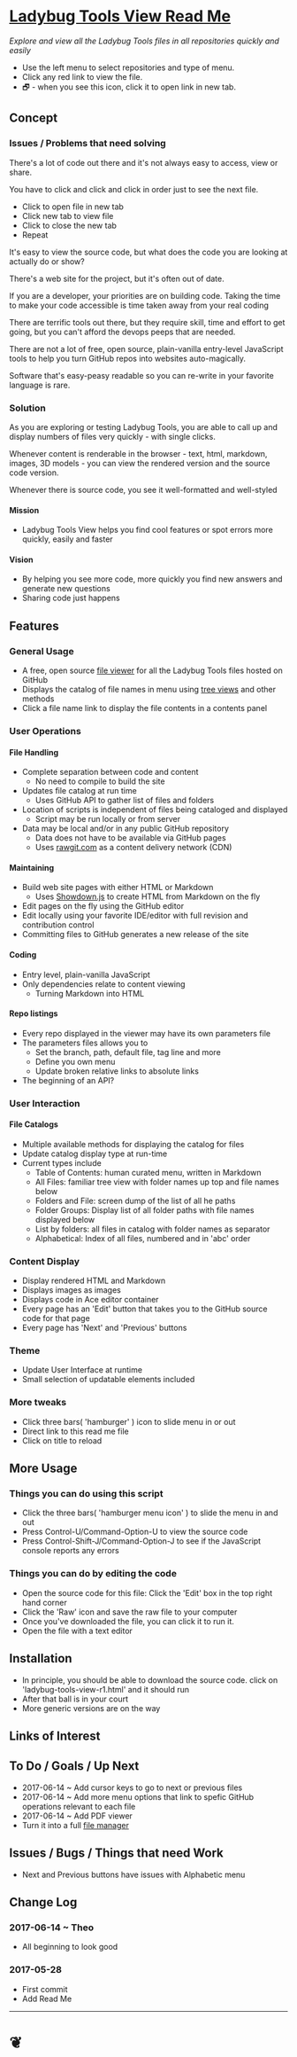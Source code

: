 <span style=display:none; >[You are now in a GitHub source code view - click this link to view Read Me file as a web page]( https://pushme-pullyou.github.io/tootoo/r5/ladybug-tools-view/ladybug-tools-view-r1.html#tootoo/r5/ladybug-tools-view/README.md "View file as a web page." ) </span>


[Ladybug Tools View Read Me]( https://pushme-pullyou.github.io/tootoo/r5/ladybug-tools-view/ladybug-tools-view-r1.html#tootoo/r5/ladybug-tools-view/README.md )
===
_Explore and view all the Ladybug Tools files in all repositories quickly and easily_

* Use the left menu to select repositories and type of menu.
* Click any red link to view the file.
* &#x1F5D7; - when you see this icon, click it to open link in new tab.


## Concept
<!--

The general format is an adaptation of the ideas developed in Alexander's _et al_ [A Pattern Language]( https://books.google.com/books?id=hwAHmktpk5IC&pg=PR10#v=onepage&q&f=false ) - as summarized on page 10.

Each pattern describes a problem which occurs over and over again in our environment, and then describes the core of the solution to that problem, in such a way that you can use this solution a million times over, without ever doing it the same way twice.

patterns are descriptions of common problems and proposal for the solutions that can be used repeatedly every time the problem is encountered and producing an different outcome.

-->

### Issues / Problems that need solving

There's a lot of code out there and it's not always easy to access, view or share.

You have to click and click and click in order just to see the next file.
* Click to open file in new tab
* Click new tab to view file
* Click to close the new tab
* Repeat

It's easy to view the source code, but what does the code you are looking at actually do or show?

There's a web site for the project, but it's often out of date.

If you are a developer, your priorities are on building code. Taking the time to make your code accessible is time taken away from your real coding

There are terrific tools out there, but they require skill, time and effort to get going, but you can't afford the devops peeps that are needed.

There are not a lot of free, open source, plain-vanilla entry-level JavaScript tools to help you turn GitHub repos into websites auto-magically.

Software that's easy-peasy readable so you can re-write in your favorite language is rare.

### Solution

As you are exploring or testing Ladybug Tools, you are able to call up and display numbers of files very quickly - with single clicks.

Whenever content is renderable in the browser - text, html, markdown, images, 3D models - you can view the rendered version and the source code version.

Whenever there is source code, you see it well-formatted and well-styled


#### Mission
<!-- a statement of a rationale, applicable now as well as in the future -->

* Ladybug Tools View helps you find cool features or spot errors more quickly, easily and faster


#### Vision
<!--  a descriptive picture of a desired future state -->

* By helping you see more code, more quickly you find new answers and generate new questions
* Sharing code just happens


## Features

### General Usage

* A free, open source [file viewer]( https://en.wikipedia.org/wiki/File_viewer ) for all the Ladybug Tools files hosted on GitHub
* Displays the catalog of file names in menu using [tree views]( https://en.wikipedia.org/wiki/Tree_view ) and other methods
* Click a file name link to display the file contents in a contents panel

### User Operations

#### File Handling
* Complete separation between code and content
	* No need to compile to build the site
* Updates file catalog at run time
	* Uses GitHub API to gather list of files and folders
* Location of scripts is independent of files being cataloged and displayed
	* Script may be run locally or from server
* Data may be local and/or in any public GitHub repository
	* Data does not have to be available via GitHub pages
	* Uses [rawgit.com]( https://rawgit.com ) as a content delivery network (CDN)


#### Maintaining

* Build web site pages with either HTML or Markdown
	* Uses [Showdown.js]( https://github.com/showdownjs/showdown ) to create HTML from Markdown on the fly
* Edit pages on the fly using the GitHub editor
* Edit locally using your favorite IDE/editor with full revision and contribution  control
* Committing files to GitHub generates a new release of the site

#### Coding
* Entry level, plain-vanilla JavaScript
* Only dependencies relate to content viewing
	* Turning Markdown into HTML

#### Repo listings
* Every repo displayed in the viewer may have its own parameters file
* The parameters files allows you to
	* Set the branch, path, default file, tag line and more
	* Define you own menu
	* Update broken relative links to absolute links
* The beginning of an API?



### User Interaction

#### File Catalogs
* Multiple available methods for displaying the catalog for files
* Update catalog display type at run-time
* Current types include
	* Table of Contents: human curated menu, written in Markdown
	* All Files: familiar tree view with folder names up top and file names below
	* Folders and File: screen dump of the list of all he paths
	* Folder Groups: Display list of all folder paths with file names displayed below
	* List by folders: all files in catalog with folder names as separator
	* Alphabetical: Index of all files, numbered and in 'abc' order

### Content Display
* Display rendered HTML and Markdown
* Displays images as images
* Displays code in Ace editor container
* Every page has an 'Edit' button that takes you to the GitHub source code for that page
* Every page has 'Next' and 'Previous' buttons

### Theme
* Update User Interface at runtime
* Small selection of updatable elements included

### More tweaks
* Click three bars( 'hamburger' ) icon to slide menu in or out
* Direct link to this read me file
* Click on title to reload


## More Usage

### Things you can do using this script

* Click the three bars( 'hamburger menu icon' ) to slide the menu in and out
* Press Control-U/Command-Option-U to view the source code
* Press Control-Shift-J/Command-Option-J to see if the JavaScript console reports any errors


### Things you can do by editing the code

* Open the source code for this file: Click the 'Edit' box in the top right hand corner
* Click the 'Raw' icon and save the raw file to your computer
* Once you've downloaded the file, you can click it to run it.
* Open the file with a text editor


## Installation

* In principle, you should be able to download the source code. click on 'ladybug-tools-view-r1.html' and it should run
* After that ball is in your court
* More generic versions are on the way

## Links of Interest


## To Do / Goals / Up Next

* 2017-06-14 ~ Add cursor keys to go to next or previous files
* 2017-06-14 ~ Add more menu options that link to spefic GitHub operations relevant to each file
* 2017-06-14 ~ Add PDF viewer
* Turn it into a full [file manager]( https://en.wikipedia.org/wiki/File_manager )

## Issues / Bugs / Things that need Work

* Next and Previous buttons have issues with Alphabetic menu

## Change Log

### 2017-06-14 ~ Theo

* All beginning to look good

### 2017-05-28

* First commit
* Add Read Me


***

<h1><a href=javascript:window.scrollTo(0,0); style=text-align:center;text-decoration:none;width:100%; title='pushMe pullYou ~ your coming and going happy place' > ❦ </a></h1>


